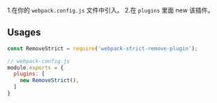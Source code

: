 1.在你的 `webpack.config.js` 文件中引入。
2.在 `plugins` 里面 new 该插件。
## Usages
```js
const RemoveStrict = require('webpack-strict-remove-plugin');

// webpack-config.js
module.exports = {
  plugins: [
    new RemoveStrict(),
  ]
}
```